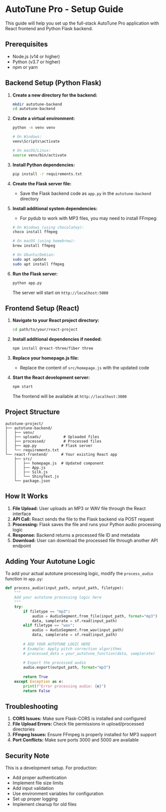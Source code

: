 # AutoTune Pro - Setup Guide

This guide will help you set up the full-stack AutoTune Pro application with React frontend and Python Flask backend.

## Prerequisites

- Node.js (v14 or higher)
- Python (v3.7 or higher)
- npm or yarn

## Backend Setup (Python Flask)

1. **Create a new directory for the backend:**
   ```bash
   mkdir autotune-backend
   cd autotune-backend
   ```

2. **Create a virtual environment:**
   ```bash
   python -m venv venv
   
   # On Windows:
   venv\Scripts\activate
   
   # On macOS/Linux:
   source venv/bin/activate
   ```

3. **Install Python dependencies:**
   ```bash
   pip install -r requirements.txt
   ```

4. **Create the Flask server file:**
   - Save the Flask backend code as `app.py` in the `autotune-backend` directory

5. **Install additional system dependencies:**
   - For pydub to work with MP3 files, you may need to install FFmpeg:
   ```bash
   # On Windows (using chocolatey):
   choco install ffmpeg
   
   # On macOS (using homebrew):
   brew install ffmpeg
   
   # On Ubuntu/Debian:
   sudo apt update
   sudo apt install ffmpeg
   ```

6. **Run the Flask server:**
   ```bash
   python app.py
   ```
   The server will start on `http://localhost:5000`

## Frontend Setup (React)

1. **Navigate to your React project directory:**
   ```bash
   cd path/to/your/react-project
   ```

2. **Install additional dependencies if needed:**
   ```bash
   npm install @react-three/fiber three
   ```

3. **Replace your homepage.js file:**
   - Replace the content of `src/homepage.js` with the updated code

4. **Start the React development server:**
   ```bash
   npm start
   ```
   The frontend will be available at `http://localhost:3000`

## Project Structure

```
autotune-project/
├── autotune-backend/
│   ├── venv/
│   ├── uploads/          # Uploaded files
│   ├── processed/        # Processed files
│   ├── app.py           # Flask server
│   └── requirements.txt
└── react-frontend/      # Your existing React app
    ├── src/
    │   ├── homepage.js  # Updated component
    │   ├── App.js
    │   ├── Silk.js
    │   └── ShinyText.js
    └── package.json
```

## How It Works

1. **File Upload:** User uploads an MP3 or WAV file through the React interface
2. **API Call:** React sends the file to the Flask backend via POST request
3. **Processing:** Flask saves the file and runs your Python audio processing logic
4. **Response:** Backend returns a processed file ID and metadata
5. **Download:** User can download the processed file through another API endpoint

## Adding Your Autotune Logic

To add your actual autotune processing logic, modify the `process_audio` function in `app.py`:

```python
def process_audio(input_path, output_path, filetype):
    """
    Add your autotune processing logic here
    """
    try:
        if filetype == "mp3":
            audio = AudioSegment.from_file(input_path, format="mp3")
            data, samplerate = sf.read(input_path)
        elif filetype == "wav":
            audio = AudioSegment.from_wav(input_path)
            data, samplerate = sf.read(input_path)
        
        # ADD YOUR AUTOTUNE LOGIC HERE
        # Example: Apply pitch correction algorithms
        # processed_data = your_autotune_function(data, samplerate)
        
        # Export the processed audio
        audio.export(output_path, format="mp3")
        
        return True
    except Exception as e:
        print(f"Error processing audio: {e}")
        return False
```

## Troubleshooting

1. **CORS Issues:** Make sure Flask-CORS is installed and configured
2. **File Upload Errors:** Check file permissions in upload/processed directories
3. **FFmpeg Issues:** Ensure FFmpeg is properly installed for MP3 support
4. **Port Conflicts:** Make sure ports 3000 and 5000 are available

## Security Note

This is a development setup. For production:
- Add proper authentication
- Implement file size limits
- Add input validation
- Use environment variables for configuration
- Set up proper logging
- Implement cleanup for old files